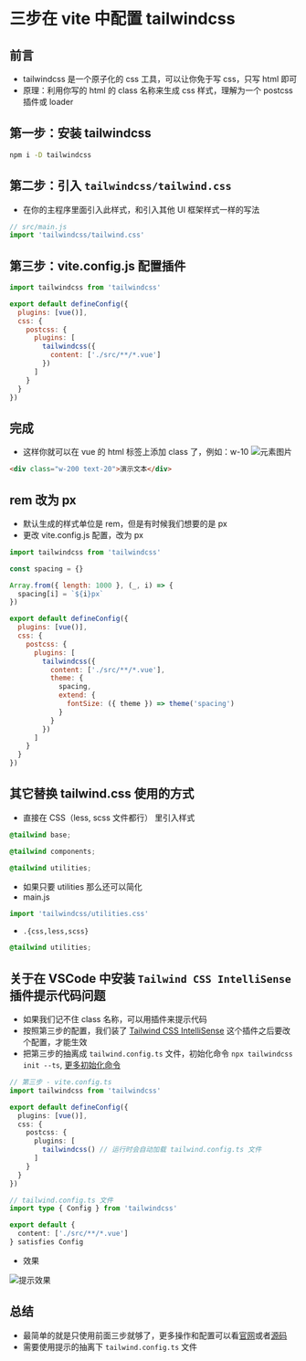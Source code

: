 # 三步在 vite 中配置 tailwindcss

## 前言

- tailwindcss 是一个原子化的 css 工具，可以让你免于写 css，只写 html 即可
- 原理：利用你写的 html 的 class 名称来生成 css 样式，理解为一个 postcss 插件或 loader

## 第一步：安装 tailwindcss

```sh
npm i -D tailwindcss
```

## 第二步：引入 `tailwindcss/tailwind.css`

- 在你的主程序里面引入此样式，和引入其他 UI 框架样式一样的写法

```js
// src/main.js
import 'tailwindcss/tailwind.css'
```

## 第三步：vite.config.js 配置插件

```js
import tailwindcss from 'tailwindcss'

export default defineConfig({
  plugins: [vue()],
  css: {
    postcss: {
      plugins: [
        tailwindcss({
          content: ['./src/**/*.vue']
        })
      ]
    }
  }
})
```

## 完成

- 这样你就可以在 vue 的 html 标签上添加 class 了，例如：w-10
  ![元素图片](https://i-blog.csdnimg.cn/blog_migrate/f990fe2ac2dc9584e0ac68a75c562c8f.png)

```html
<div class="w-200 text-20">演示文本</div>
```

## rem 改为 px

- 默认生成的样式单位是 rem，但是有时候我们想要的是 px
- 更改 vite.config.js 配置，改为 px

```js
import tailwindcss from 'tailwindcss'

const spacing = {}

Array.from({ length: 1000 }, (_, i) => {
  spacing[i] = `${i}px`
})

export default defineConfig({
  plugins: [vue()],
  css: {
    postcss: {
      plugins: [
        tailwindcss({
          content: ['./src/**/*.vue'],
          theme: {
            spacing,
            extend: {
              fontSize: ({ theme }) => theme('spacing')
            }
          }
        })
      ]
    }
  }
})
```

## 其它替换 tailwind.css 使用的方式

- 直接在 CSS（less, scss 文件都行） 里引入样式

```css
@tailwind base;

@tailwind components;

@tailwind utilities;
```

- 如果只要 utilities 那么还可以简化
- main.js

```js
import 'tailwindcss/utilities.css'
```

- `.{css,less,scss}`

```css
@tailwind utilities;
```

## 关于在 VSCode 中安装 `Tailwind CSS IntelliSense` 插件提示代码问题

- 如果我们记不住 class 名称，可以用插件来提示代码
- 按照第三步的配置，我们装了 [Tailwind CSS IntelliSense](https://marketplace.visualstudio.com/items?itemName=bradlc.vscode-tailwindcss) 这个插件之后要改个配置，才能生效
- 把第三步的抽离成 `tailwind.config.ts` 文件，初始化命令 `npx tailwindcss init --ts`, [更多初始化命令](https://tailwindcss.com/docs/configuration#creating-your-configuration-file)

```ts
// 第三步 - vite.config.ts
import tailwindcss from 'tailwindcss'

export default defineConfig({
  plugins: [vue()],
  css: {
    postcss: {
      plugins: [
        tailwindcss() // 运行时会自动加载 tailwind.config.ts 文件
      ]
    }
  }
})
```

```ts
// tailwind.config.ts 文件
import type { Config } from 'tailwindcss'

export default {
  content: ['./src/**/*.vue']
} satisfies Config
```

- 效果

![提示效果](https://i-blog.csdnimg.cn/direct/7eb5deda22914c00a5454e30d2f5b796.png)

## 总结

- 最简单的就是只使用前面三步就够了，更多操作和配置可以看[官网](https://tailwindcss.com/)或者[源码](https://github.com/tailwindlabs/tailwindcss)
- 需要使用提示的抽离下 `tailwind.config.ts` 文件
